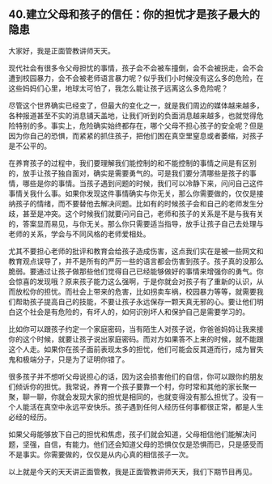 ## 40.建立父母和孩子的信任：你的担忧才是孩子最大的隐患
大家好，我是正面管教讲师天天。


现代社会有很多令父母担忧的事情，孩子会不会被车撞倒，会不会被拐走，会不会遭到校园暴力，会不会被老师语言暴力呢？似乎我们小时候没有这么多的危险，在这些妈妈们心里，地球太可怕了，我怎么能让孩子远离这么多危险呢？


尽管这个世界确实已经变了，但最大的变化之一，就是我们周边的媒体越来越多，各种报道甚至不实的消息铺天盖地，让我们听到的负面消息越来越多，也就觉得危险特别的多。事实上，危险确实始终都存在，哪个父母不担心孩子的安全呢？但是因为你自己的恐惧，而紧紧的抓住孩子，把他们困在真空里窒息或者萎缩，对孩子是不公平的。


在养育孩子的过程中，我们要理解我们能控制的和不能控制的事情之间是有区别的，放手让孩子独自面对，确实是需要勇气的。可是我们要分清哪些是孩子的事情，哪些是你的事情。当孩子遇到问题的时候，我们可以冷静下来，问问自己这件事情关我什么事。如果你发现这件事情确实与你无关，那么你需要做的，仅仅是接纳孩子的情绪，而不要替他去解决问题。比如有的时候孩子会和自己的老师发生分歧，甚至是冲突。这个时候我们就要问问自己，老师和孩子的关系是不是与我有关的，答案显而易见，与你无关。那么你只需要适当指导，放手让孩子自己去处理与老师的关系，学会与不同风格的老师爱相处。


尤其不要担心老师的批评和教育会给孩子造成伤害，这点我们实在是被一些网文和教育观点误导了，并不是所有的严厉一些的语言都会伤害到孩子。孩子真的没那么脆弱。要通过让孩子做那些他们觉得自己已经能够做好的事情来增强你的勇气。你会惊喜的发现哦？原来孩子能力这么强啊，于是你就会对孩子有了重新的认识，从而放松你的担忧。而社会上带来的危害，比如拐卖车祸，校园暴力等等，就需要我们帮助孩子提高自己的技能，不要让孩子永远保存一颗天真无邪的心。要让他们明白这个社会是有危险的，有坏人的，如何识别坏人和保护自己是需要学习的。


比如你可以跟孩子约定一个家庭密码，当有陌生人对孩子说，你爸爸妈妈让我来接你的这个时候，就要让孩子说出家庭密码。而对方如果答不上来的时候，就不能跟这个人走。如果你在孩子面前表现太多的担忧，他们可能会反其道而行，成为冒失鬼和极端分子，只是为了证明你错了。


很多孩子并不想听父母说担心的话，因为这会损害他们的自信，你可以跟你的朋友们倾诉你的担忧。我常说，养育一个孩子要靠一个村，你时常和其他的家长聚一聚，聊一聊，你就会发现大家的担忧是相同的，也就变得没有那么担忧了。没有一个人能活在真空中永远平安快乐。孩子遇到任何人经历任何事都很正常，都是人生必经的经历。


如果父母能够放下自己的担忧和焦虑，孩子们就会知道，父母相信他们能解决问题，坚强，自信，有能力。他们还会知道父母的恐惧仅仅是恐惧而已，只是感受而不是事实。你需要做的，仅仅是从内心真的相信孩子一次。


以上就是今天的天天讲正面管教，我是正面管教讲师天天，我们下期节目再见。

